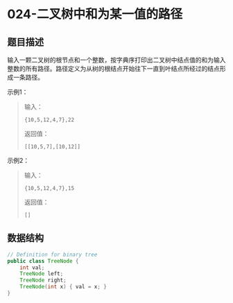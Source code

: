 # 024-二叉树中和为某一值的路径

## 题目描述

输入一颗二叉树的根节点和一个整数，按字典序打印出二叉树中结点值的和为输入整数的所有路径。路径定义为从树的根结点开始往下一直到叶结点所经过的结点形成一条路径。

示例1：

> 输入：
>
> ```
> {10,5,12,4,7},22
> ```
>
> 返回值：
>
> ```
> [[10,5,7],[10,12]]
> ```

示例2：

> 输入：
>
> ```
> {10,5,12,4,7},15
> ```
>
> 返回值：
>
> ```
> []
> ```



## 数据结构

```java
// Definition for binary tree
public class TreeNode {
    int val;
    TreeNode left;
    TreeNode right;
    TreeNode(int x) { val = x; }
}
```

